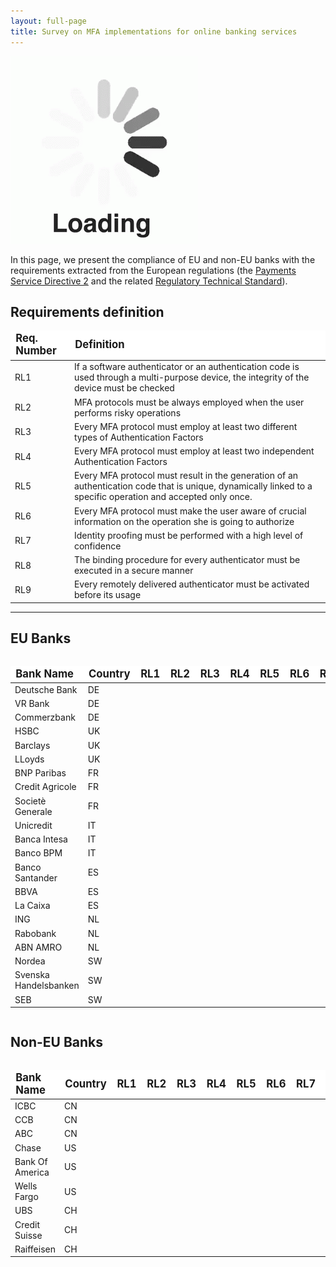 ```yaml
---
layout: full-page
title: Survey on MFA implementations for online banking services
---
```

<div class="loading-blur"><img src="/assets/img/loading.gif" /></div>

In this page, we present the compliance of EU and non-EU banks with the
requirements extracted from the European regulations (the <a href="https://eur-lex.europa.eu/legal-content/en/TXT/?uri=CELEX:32015L2366" target="_blank">Payments Service Directive 2</a> and the related <a href="https://eur-lex.europa.eu/legal-content/EN/TXT/PDF/?uri=CELEX:
32018R0389&from=EN" target="_blank">Regulatory Technical Standard</a>).

<h2>Requirements definition</h2>

<table>
<thead style="font-weight: bold; font-size: 12.5pt; background-color: white;">
<td>Req. Number</td>
<td>Definition</td>
</thead>
<tr id="RL1">
<td><bold>RL1</bold> </td><td class="def"> If a software authenticator or an authentication code is used through a multi-purpose device, the integrity of the device must be checked </td>
</tr>
<tr id="RL2">
<td><bold>RL2</bold> </td><td class="def"> MFA protocols must be always employed when the user performs risky operations </td>
</tr>
<tr id="RL3">
<td><bold>RL3</bold> </td><td class="def"> Every MFA protocol must employ at least two different types of Authentication Factors </td>
</tr>
<tr id="RL4">
<td><bold>RL4</bold> </td><td class="def"> Every MFA protocol must employ at least two independent Authentication Factors </td>
</tr>
<tr id="RL5">
<td><bold>RL5</bold> </td><td class="def"> Every MFA protocol must result in the generation of an authentication code that is unique, dynamically linked to a specific operation and accepted only once. </td>
</tr>
<tr id="RL6">
<td><bold>RL6 </bold> </td><td class="def"> Every MFA protocol must make the user aware of crucial information on the operation she is going to authorize </td>
</tr>
<tr id="RL7"> 
<td><bold>RL7</bold> </td><td class="def"> Identity proofing must be performed with a high level of confidence </td>
</tr>
<tr id="RL8">
<td><bold>RL8</bold> </td><td class="def"> The binding procedure for every authenticator must be executed in a secure manner </td>
</tr>
<tr id="RL9">
<td><bold>RL9</bold> </td><td class="def"> Every remotely delivered authenticator must be activated before its usage</td>
</tr>
</table>

<hr/>

<h2>EU Banks</h2>

<div id="eu-banks-table-wrapper" style="overflow-x: auto;">
<table id="eu-banks-table">
<thead style="font-weight: bold; font-size: 12.5pt;background-color: white;">
<td>Bank Name</td>
<td>Country</td>
<td class="rl-header">RL1</td>
<td class="rl-header">RL2</td>
<td class="rl-header">RL3</td>
<td class="rl-header">RL4</td>
<td class="rl-header">RL5</td>
<td class="rl-header">RL6</td>
<td class="rl-header">RL7</td>
<td class="rl-header">RL8</td>
<td class="rl-header">RL9</td>
</thead>
<tr id="deutsche-bank">
<td>Deutsche Bank 	</td>
<td> DE	</td>
<td> <i class="fa fa-star"></i> </td><td> <i class="fa fa-star"></i> 	</td><td> <i class="fa fa-star"></i> 	</td><td> <i class="fa fa-star-half-alt"></i>  	</td><td> <i class="fa fa-star-half-alt"></i> 	</td><td> <i class="fa fa-star-half-alt"></i> 	</td><td> <i class="fa fa-star"></i> 	</td><td> <i class="fa fa-star-half-alt"></i> </td><td> <i class="fa fa-star-half-alt"></i> </td>
</tr>
<tr id="vr-bank">
<td>VR Bank 	</td>
<td> DE	</td>
<td> <i class="fa fa-star"></i> </td><td> <i class="fa fa-star"></i> 	</td><td> <i class="fa fa-star"></i> 	</td><td> <i class="fa fa-star-half-alt"></i> 	</td><td> <i class="fa fa-star"></i> 	</td><td> <i class="fa fa-star"></i> 	</td><td> <i class="fa fa-star"></i> 	</td><td> <i class="fa fa-star-half-alt"></i> </td><td> <i class="fa fa-star-half-alt"></i> </td>
</tr>
<tr id="commerzbank">
<td>Commerzbank 	</td>
<td> DE	</td>
<td> <i class="fa fa-star"></i>	</td><td> <i class="fa fa-star"></i> 	</td><td> <i class="fa fa-star"></i> 	</td><td>  <i class="fa fa-star-half-alt"></i> 	</td><td> <i class="fa fa-star-half-alt"></i> 	</td><td> <i class="fa fa-star-half-alt"></i> 	</td><td> <i class="fa fa-star-half-alt"></i> 	</td><td> <i class="far fa-star"></i> </td><td> <i class="far fa-star"></i> </td>
</tr>
<tr id="hsbc">
<td>HSBC	</td>
<td> UK	</td>
<td> <i class="fa fa-star"></i> </td><td> <i class="fa fa-star"></i> 	</td><td> <i class="fa fa-star"></i> 	</td><td> <i class="fa fa-star"></i> 	</td><td> <i class="far fa-star"></i> 	</td><td> <i class="far fa-star"></i> 	</td><td> <i class="fa fa-star"></i> 	</td><td> <i class="fa fa-star"></i> </td><td> <i class="fa fa-star"></i> </td>
</tr>
<tr id="barclays">
<td>Barclays</td>
<td> UK	</td>
<td> <i class="fa fa-star"></i> </td><td> <i class="fa fa-star"></i> 	</td><td> <i class="fa fa-star"></i> 	</td><td> <i class="fa fa-star"></i> 	</td><td> <i class="far fa-star"></i> 	</td><td> <i class="far fa-star"></i> 	</td><td> <i class="fa fa-star"></i> 	</td><td> <i class="fa fa-star-half-alt"></i> </td><td> <i class="fa fa-star-half-alt"></i> </td>
</tr>
<tr id="lloyds-bank">
<td>LLoyds	</td>
<td> UK	</td>
<td> <i class="fa fa-star"></i> </td><td> <i class="fa fa-star"></i> 	</td><td> <i class="fa fa-star"></i> 	</td><td> <i class="fa fa-star-half-alt"></i> 	</td><td> <i class="fa fa-star"></i> 	</td><td> <i class="fa fa-star-half-alt"></i> 	</td><td> <i class="fa fa-star"></i> 	</td><td> <i class="fa fa-star-half-alt"></i> </td><td> <i class="fa fa-star-half-alt"></i> </td>
</tr>
<tr id="bnp-paribas">
<td>BNP Paribas	</td>
<td> FR	</td>
<td> <i class="fa fa-star"></i> </td><td> <i class="fa fa-star"></i> 	</td><td> <i class="fa fa-star"></i> 	</td><td> <i class="fa fa-star"></i>	</td><td> <i class="fa fa-star"></i> 	</td><td> <i class="fa fa-star-half-alt"></i> 	</td><td> <i class="fa fa-star-half-alt"></i> 	</td><td> <i class="far fa-star"></i> </td><td> <i class="far fa-star"></i> </td>
</tr>
<tr id="credit-agricole">
<td>Credit Agricole	</td>
<td> FR	</td>
<td> <i class="far fa-star"></i> </td><td> 	<i class="fa fa-star"></i> 	</td><td> <i class="fa fa-star"></i> 	</td><td> <i class="fa fa-star"></i> 	</td><td> <i class="fa fa-star"></i> 	</td><td> <i class="far fa-star"></i> 	</td><td> <i class="fa fa-star-half-alt"></i> 	</td><td> <i class="far fa-star"></i> </td><td> <i class="far fa-star"></i> </td>
</tr>
<tr id="societe-generale">
<td>Societè Generale</td>
<td> FR	</td>
<td> <i class="fa fa-star"></i> </td><td> <i class="fa fa-star"></i> 	</td><td> <i class="fa fa-star"></i> 	</td><td> <i class="fa fa-star"></i> 	</td><td> <i class="fa fa-star"></i> 	</td><td> <i class="fa fa-star-half-alt"></i> 	</td><td> <i class="fa fa-star-half-alt"></i> 	</td><td> <i class="far fa-star"></i> </td><td> <i class="far fa-star"></i> </td>
</tr>
<tr id="unicredit">
<td>Unicredit</td>
<td> IT	</td>
<td> <i class="fa fa-star"></i> </td><td> <i class="fa fa-star"></i> 	</td><td> <i class="fa fa-star"></i> 	</td><td> <i class="fa fa-star"></i> 	</td><td> <i class="fa fa-star-half-alt"></i> 	</td><td> <i class="fa fa-star-half-alt"></i> 	</td><td> <i class="fa fa-star"></i> 	</td><td> <i class="fa fa-star-half-alt"></i> </td><td> <i class="fa fa-star-half-alt"></i> </td>
</tr>
<tr id="banca-intesa">
<td>Banca Intesa</td>
<td> IT	</td>
<td> <i class="fa fa-star"></i> </td><td> <i class="fa fa-star"></i> 	</td><td> <i class="fa fa-star"></i> 	</td><td>  <i class="fa fa-star"></i> 	</td><td> <i class="fa fa-star-half-alt"></i> 	</td><td> <i class="fa fa-star-half-alt"></i> 	</td><td> <i class="fa fa-star"></i> 	</td><td> <i class="fa fa-star"></i> </td><td> <i class="fa fa-star"></i> </td>
</tr>
<tr id="banco-bpm">
<td>Banco BPM	</td>
<td> IT	</td>
<td> <i class="fa fa-star"></i> </td><td> <i class="fa fa-star"></i> 	</td><td> <i class="fa fa-star"></i> 	</td><td> <i class="fa fa-star"></i> 	</td><td> <i class="fa fa-star-half-alt"></i> 	</td><td> <i class="fa fa-star-half-alt"></i> 	</td><td> <i class="fa fa-star"></i> 	</td><td> <i class="fa fa-star"></i> </td><td> <i class="fa fa-star"></i> </td>
</tr>
<tr id="banco-santander">
<td> Banco Santander	</td>
<td> ES	</td>
<td> <i class="fa fa-star"></i> </td><td> <i class="fa fa-star"></i> 	</td><td> <i class="fa fa-star"></i> 	</td><td> <i class="fa fa-star"></i> 	</td><td> <i class="fa fa-star"></i> 	</td><td> <i class="far fa-star"></i> 	</td><td> <i class="fa fa-star-half-alt"></i> 	</td><td> <i class="far fa-star"></i> </td><td> <i class="far fa-star"></i> </td>
</tr>
<tr id="bbva">
<td>BBVA	</td>
<td> ES	</td>
<td> <i class="fa fa-star"></i> </td><td> <i class="fa fa-star"></i> 	</td><td> <i class="fa fa-star"></i> 	</td><td> <i class="fa fa-star"></i> 	</td><td> <i class="fa fa-star"></i> 	</td><td> <i class="fa fa-star"></i> 	</td><td> <i class="fa fa-star-half-alt"></i> 	</td><td> <i class="far fa-star"></i> </td><td> <i class="far fa-star"></i> </td>
</tr>
<tr id="la-caixa">
<td>La Caixa</td>
<td> ES	</td>
<td> <i class="fa fa-star"></i> </td><td> <i class="fa fa-star"></i> 	</td><td> <i class="fa fa-star"></i> 	</td><td> <i class="fa fa-star"></i> 	</td><td> <i class="fa fa-star-half-alt"></i> 	</td><td> <i class="fa fa-star-half-alt"></i> 	</td><td> <i class="fa fa-star-half-alt"></i> 	</td><td> <i class="fa fa-star"></i> </td><td> <i class="fa fa-star"></i> </td>
</tr>
<tr id="ing">
<td>ING</td>
<td> NL	</td>
<td> <i class="far fa-star"></i>	</td><td>  	<i class="fa fa-star"></i>	</td><td> <i class="fa fa-star"></i> 	</td><td> <i class="fa fa-star-half-alt"></i> 	</td><td> <i class="fa fa-star-half-alt"></i>	</td><td> <i class="fa fa-star-half-alt"></i>	</td><td> <i class="fa fa-star-half-alt"></i> 	</td><td> <i class="far fa-star"></i>	</td><td> <i class="far fa-star"></i> </td>
</tr>
<tr id="rabobank">
<td>Rabobank	</td>
<td> NL	</td>
<td> <i class="far fa-star"></i> </td><td> <i class="fa fa-star"></i> 	</td><td> <i class="fa fa-star"></i> 	</td><td> <i class="fa fa-star"></i> 	</td><td> <i class="fa fa-star"></i> 	</td><td> <i class="fa fa-star"></i> 	</td><td> <i class="fa fa-star-half-alt"></i> 	</td><td> <i class="fa fa-star"></i> </td><td> <i class="fa fa-star"></i> </td>
</tr>
<tr id="abn-amro">
<td>ABN AMRO</td>
<td> NL	</td>
<td><i class="fa fa-star"></i> </td><td> <i class="fa fa-star"></i> 	</td><td> <i class="fa fa-star"></i> 	</td><td> <i class="fa fa-star"></i> 	</td><td> <i class="fa fa-star"></i> 	</td><td> <i class="fa fa-star"></i> 	</td><td> <i class="fa fa-star-half-alt"></i> 	</td><td> <i class="far fa-star"></i> </td><td> <i class="far fa-star"></i> </td>
</tr>
<tr id="nordea">
<td>Nordea	</td>
<td> SW	</td>
<td> <i class="far fa-star"></i> </td><td> <i class="fa fa-star"></i> 	</td><td> <i class="fa fa-star"></i> 	</td><td> <i class="fa fa-star"></i> 	</td><td> <i class="fa fa-star"></i> 	</td><td> <i class="fa fa-star-half-alt"></i> 	</td><td> <i class="fa fa-star-half-alt"></i> 	</td><td> <i class="fa fa-star-half-alt"></i> </td><td> <i class="fa fa-star-half-alt"></i> </td>
</tr>
<tr id="svenska-handelsbanken">
<td>Svenska Handelsbanken </td>
<td> SW	</td>
<td> <i class="far fa-star"></i> </td><td> <i class="fa fa-star"></i> 	</td><td> <i class="fa fa-star"></i> 	</td><td> <i class="fa fa-star"></i> 	</td><td> <i class="fa fa-star-half-alt"></i> 	</td><td> <i class="fa fa-star-half-alt"></i> 	</td><td> <i class="fa fa-star"></i> 	</td><td> <i class="fa fa-star-half-alt"></i> </td><td> <i class="fa fa-star-half-alt"></i> </td>
</tr>
<tr id="seb">
<td>SEB</td>
<td> SW	</td>
<td> <i class="far fa-star"></i> </td><td> <i class="fa fa-star"></i> 	</td><td> <i class="fa fa-star"></i> 	</td><td> <i class="fa fa-star"></i> 	</td><td> <i class="fa fa-star"></i> 	</td><td> <i class="fa fa-star-half-alt"></i> 	</td><td> <i class="fa fa-star-half-alt"></i> 	</td><td> <i class="fa fa-star-half-alt"></i> </td><td> <i class="fa fa-star-half-alt"></i> </td>
</tr>
</table>
</div>

<h2>Non-EU Banks</h2>
<div id="non-eu-banks-table-wrapper" style="overflow-x: auto;">
<table id="non-eu-banks-table">
<thead style="font-weight: bold; font-size: 12.5pt; background-color: white;">
<td>Bank Name</td>
<td>Country</td>
<td class="rl-header">RL1</td>
<td class="rl-header">RL2</td>
<td class="rl-header">RL3</td>
<td class="rl-header">RL4</td>
<td class="rl-header">RL5</td>
<td class="rl-header">RL6</td>
<td class="rl-header">RL7</td>
<td class="rl-header">RL8</td>
<td class="rl-header">RL9</td>
</thead>
<tr id="icbc">
<td>ICBC</td>
<td> CN	</td>
<td> <i class="far fa-star"></i> </td><td> <i class="fa fa-star"></i> 	</td><td> <i class="fa fa-star"></i> 	</td><td> <i class="fa fa-star"></i>  	</td><td> <i class="fa fa-star-half-alt"></i> 	</td><td> <i class="fa fa-star-half-alt"></i> 	</td><td> <i class="fa fa-star"></i> 	</td><td> <i class="fa fa-star"></i> </td><td> <i class="fa fa-star"></i> </td>
</tr>
<tr id="ccb">
<td>CCB</td>
<td> CN	</td>
<td> <i class="far fa-star"></i> </td><td> <i class="fa fa-star"></i> 	</td><td> <i class="fa fa-star"></i> 	</td><td> <i class="fa fa-star"></i> 	</td><td> <i class="fa fa-star-half-alt"></i> 	</td><td> <i class="fa fa-star-half-alt"></i> 	</td><td> <i class="fa fa-star"></i> 	</td><td> <i class="fa fa-star"></i> </td><td> <i class="fa fa-star"></i> </td>
</tr>
<tr id="abc">
<td>ABC</td>
<td> CN	</td><td> <i class="far fa-star"></i>	</td><td> <i class="fa fa-star"></i> 	</td><td> <i class="fa fa-star"></i> 	</td><td>  <i class="fa fa-star"></i> 	</td><td> <i class="fa fa-star-half-alt"></i> 	</td><td> <i class="fa fa-star-half-alt"></i> 	</td><td> <i class="fa fa-star"></i> 	</td><td> <i class="fa fa-star"></i> </td><td> <i class="fa fa-star"></i> </td>
</tr>
<tr id="chase">
<td>Chase	</td>
<td> US	</td>
<td> <i class="fa fa-star"></i> </td><td> <i class="fa fa-star-half-alt"></i> 	</td><td> <i class="fa fa-star-half-alt"></i> 	</td><td> <i class="fa fa-star-half-alt"></i> 	</td><td> <i class="fa fa-star"></i> 	</td><td> <i class="far fa-star"></i> 	</td><td> <i class="fa fa-star-half-alt"></i> 	</td><td> <i class="far fa-star"></i> </td><td> <i class="far fa-star"></i> </td>
</tr>
<tr id="bank-of-america">
<td>Bank Of America	</td>
<td> US	</td>
<td> <i class="fa fa-star"></i> </td><td> <i class="fa fa-star-half-alt"></i> 	</td><td> <i class="fa fa-star-half-alt"></i> 	</td><td> <i class="fa fa-star-half-alt"></i> 	</td><td> <i class="fa fa-star"></i> 	</td><td> <i class="far fa-star"></i> 	</td><td> <i class="fa fa-star-half-alt"></i> 	</td><td> <i class="far fa-star"></i> </td><td> <i class="far fa-star"></i> </td>
</tr>
<tr id="wells-fargo">
<td>Wells Fargo	</td>
<td> US	</td>
<td> <i class="fa fa-star"></i> </td><td> <i class="fa fa-star-half-alt"></i> 	</td><td> <i class="fa fa-star-half-alt"></i> 	</td><td> <i class="fa fa-star-half-alt"></i> 	</td><td> <i class="fa fa-star"></i> 	</td><td> <i class="far fa-star"></i> 	</td><td> <i class="fa fa-star-half-alt"></i> 	</td><td> <i class="far fa-star"></i> </td><td> <i class="far fa-star"></i> </td>
</tr>
<tr id="ubs">
<td>UBS	</td>
<td> CH	</td>
<td> <i class="fa fa-star"></i> </td><td> <i class="fa fa-star"></i> </td><td> <i class="fa fa-star"></i> 	</td><td> <i class="fa fa-star-half-alt"></i>	</td><td> <i class="fa fa-star"></i> 	</td><td> <i class="fa fa-star-half-alt"></i> 	</td><td> <i class="fa fa-star-half-alt"></i> 	</td><td> <i class="fa fa-star"></i> </td><td> <i class="fa fa-star"></i> </td>
</tr>
<tr id="credit-suisse">
<td>Credit Suisse</td>
<td> CH	</td>
<td> <i class="fa fa-star"></i> </td><td> 	<i class="fa fa-star"></i> </td><td> <i class="fa fa-star"></i> 	</td><td> <i class="fa fa-star"></i>	</td><td> <i class="fa fa-star-half-alt"></i> 	</td><td> <i class="fa fa-star-half-alt"></i> 	</td><td> <i class="fa fa-star-half-alt"></i> 	</td><td> <i class="fa fa-star-half-alt"></i> </td><td> <i class="fa fa-star-half-alt"></i> </td>
</tr>
<tr id="raiffeisen">
<td>Raiffeisen	</td>
<td> CH	</td>
<td> <i class="fa fa-star"></i> </td><td> 	<i class="fa fa-star"></i> </td><td> <i class="fa fa-star"></i> 	</td><td> <i class="fa fa-star"></i>	</td><td> <i class="fa fa-star-half-alt"></i> 	</td><td> <i class="fa fa-star-half-alt"></i> 	</td><td> <i class="fa fa-star-half-alt"></i> 	</td><td> <i class="fa fa-star-half-alt"></i> </td><td> <i class="fa fa-star-half-alt"></i> </td>
</tr>
</table>
</div>

<script>
	$("#eu-banks-table").floatThead();
	$("#non-eu-banks-table").floatThead();
	
	$('.rl-header').each(function() {
		var def = $("#"+$(this).text().trim()).find(".def").text();
		$(this).qtip({ 
			content: def,
			style: { 
				classes: 'qtip-blue' 
			},
			position: {
				at: 'bottom center'
			}
		});
	});
</script>